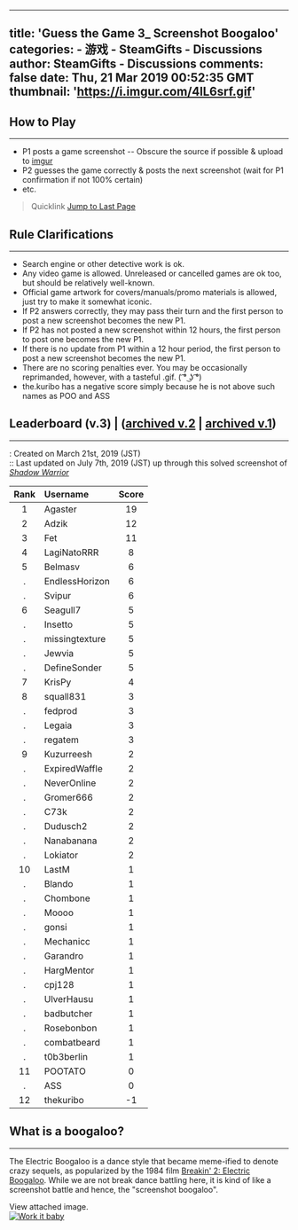 
---
title: 'Guess the Game 3_ Screenshot Boogaloo'
categories: 
    - 游戏
    - SteamGifts - Discussions
author: SteamGifts - Discussions
comments: false
date: Thu, 21 Mar 2019 00:52:35 GMT
thumbnail: 'https://i.imgur.com/4lL6srf.gif'
---

<div>   
<h2>How to Play</h2>
<hr>
<ul>
<li>P1 posts a game screenshot -- Obscure the source if possible & upload to <a href="http://imgur.com/" rel="nofollow noopener" target="_blank">imgur</a></li>
<li>P2 guesses the game correctly & posts the next screenshot (wait for P1 confirmation if not 100% certain)</li>
<li>etc.</li>
</ul>
<blockquote>
<p>Quicklink <a href="https://www.steamgifts.com/discussion/NIHP5/guess-the-game-3-screenshot-boogaloo/search?page=999">Jump to Last Page</a></p>
</blockquote>
<h2>Rule Clarifications</h2>
<hr>
<ul>
<li>Search engine or other detective work is ok.</li>
<li>Any video game is allowed.  Unreleased or cancelled games are ok too, but should be relatively well-known.</li>
<li>Official game artwork for covers/manuals/promo materials is allowed, just try to make it somewhat iconic.</li>
<li>If P2 answers correctly, they may pass their turn and the first person to post a new screenshot becomes the new P1.</li>
<li>If P2 has not posted a new screenshot within 12 hours, the first person to post one becomes the new P1.</li>
<li>If there is no update from P1 within a 12 hour period, the first person to post a new screenshot becomes the new P1.</li>
<li>There are no scoring penalties ever.  You may be occasionally reprimanded, however, with a tasteful .gif. ( ͡° ͜ʖ ͡°)</li>
<li>the.kuribo has a negative score simply because he is not above such names as POO and ASS</li>
</ul>
<h2>Leaderboard (v.3) | (<a href="https://www.steamgifts.com/discussion/DGhUv/guess-the-game-2-gamers-in-paradise">archived v.2</a> | <a href="https://www.steamgifts.com/discussion/C2hPa/guess-the-game">archived v.1</a>)</h2>
<hr>
<p>: Created on March 21st, 2019 (JST)<br>
:: Last updated on July 7th, 2019 (JST) up through this solved screenshot of <em><a href="https://www.steamgifts.com/discussion/NIHP5/guess-the-game-3-screenshot-boogaloo/search?page=7#rTz2YuX">Shadow Warrior</a></em></p>
<table>
<thead>
<tr>
<th style="text-align:center;">Rank</th>
<th style="text-align:left;">Username</th>
<th style="text-align:center;">Score</th>
</tr>
</thead>
<tbody>
<tr>
<td style="text-align:center;">1</td>
<td style="text-align:left;">Agaster</td>
<td style="text-align:center;">19</td>
</tr>
<tr>
<td style="text-align:center;">2</td>
<td style="text-align:left;">Adzik</td>
<td style="text-align:center;">12</td>
</tr>
<tr>
<td style="text-align:center;">3</td>
<td style="text-align:left;">Fet</td>
<td style="text-align:center;">11</td>
</tr>
<tr>
<td style="text-align:center;">4</td>
<td style="text-align:left;">LagiNatoRRR</td>
<td style="text-align:center;">8</td>
</tr>
<tr>
<td style="text-align:center;">5</td>
<td style="text-align:left;">Belmasv</td>
<td style="text-align:center;">6</td>
</tr>
<tr>
<td style="text-align:center;">.</td>
<td style="text-align:left;">EndlessHorizon</td>
<td style="text-align:center;">6</td>
</tr>
<tr>
<td style="text-align:center;">.</td>
<td style="text-align:left;">Svipur</td>
<td style="text-align:center;">6</td>
</tr>
<tr>
<td style="text-align:center;">6</td>
<td style="text-align:left;">Seagull7</td>
<td style="text-align:center;">5</td>
</tr>
<tr>
<td style="text-align:center;">.</td>
<td style="text-align:left;">Insetto</td>
<td style="text-align:center;">5</td>
</tr>
<tr>
<td style="text-align:center;">.</td>
<td style="text-align:left;">missingtexture</td>
<td style="text-align:center;">5</td>
</tr>
<tr>
<td style="text-align:center;">.</td>
<td style="text-align:left;">Jewvia</td>
<td style="text-align:center;">5</td>
</tr>
<tr>
<td style="text-align:center;">.</td>
<td style="text-align:left;">DefineSonder</td>
<td style="text-align:center;">5</td>
</tr>
<tr>
<td style="text-align:center;">7</td>
<td style="text-align:left;">KrisPy</td>
<td style="text-align:center;">4</td>
</tr>
<tr>
<td style="text-align:center;">8</td>
<td style="text-align:left;">squall831</td>
<td style="text-align:center;">3</td>
</tr>
<tr>
<td style="text-align:center;">.</td>
<td style="text-align:left;">fedprod</td>
<td style="text-align:center;">3</td>
</tr>
<tr>
<td style="text-align:center;">.</td>
<td style="text-align:left;">Legaia</td>
<td style="text-align:center;">3</td>
</tr>
<tr>
<td style="text-align:center;">.</td>
<td style="text-align:left;">regatem</td>
<td style="text-align:center;">3</td>
</tr>
<tr>
<td style="text-align:center;">9</td>
<td style="text-align:left;">Kuzurreesh</td>
<td style="text-align:center;">2</td>
</tr>
<tr>
<td style="text-align:center;">.</td>
<td style="text-align:left;">ExpiredWaffle</td>
<td style="text-align:center;">2</td>
</tr>
<tr>
<td style="text-align:center;">.</td>
<td style="text-align:left;">NeverOnline</td>
<td style="text-align:center;">2</td>
</tr>
<tr>
<td style="text-align:center;">.</td>
<td style="text-align:left;">Gromer666</td>
<td style="text-align:center;">2</td>
</tr>
<tr>
<td style="text-align:center;">.</td>
<td style="text-align:left;">C73k</td>
<td style="text-align:center;">2</td>
</tr>
<tr>
<td style="text-align:center;">.</td>
<td style="text-align:left;">Dudusch2</td>
<td style="text-align:center;">2</td>
</tr>
<tr>
<td style="text-align:center;">.</td>
<td style="text-align:left;">Nanabanana</td>
<td style="text-align:center;">2</td>
</tr>
<tr>
<td style="text-align:center;">.</td>
<td style="text-align:left;">Lokiator</td>
<td style="text-align:center;">2</td>
</tr>
<tr>
<td style="text-align:center;">10</td>
<td style="text-align:left;">LastM</td>
<td style="text-align:center;">1</td>
</tr>
<tr>
<td style="text-align:center;">.</td>
<td style="text-align:left;">Blando</td>
<td style="text-align:center;">1</td>
</tr>
<tr>
<td style="text-align:center;">.</td>
<td style="text-align:left;">Chombone</td>
<td style="text-align:center;">1</td>
</tr>
<tr>
<td style="text-align:center;">.</td>
<td style="text-align:left;">Moooo</td>
<td style="text-align:center;">1</td>
</tr>
<tr>
<td style="text-align:center;">.</td>
<td style="text-align:left;">gonsi</td>
<td style="text-align:center;">1</td>
</tr>
<tr>
<td style="text-align:center;">.</td>
<td style="text-align:left;">Mechanicc</td>
<td style="text-align:center;">1</td>
</tr>
<tr>
<td style="text-align:center;">.</td>
<td style="text-align:left;">Garandro</td>
<td style="text-align:center;">1</td>
</tr>
<tr>
<td style="text-align:center;">.</td>
<td style="text-align:left;">HargMentor</td>
<td style="text-align:center;">1</td>
</tr>
<tr>
<td style="text-align:center;">.</td>
<td style="text-align:left;">cpj128</td>
<td style="text-align:center;">1</td>
</tr>
<tr>
<td style="text-align:center;">.</td>
<td style="text-align:left;">UlverHausu</td>
<td style="text-align:center;">1</td>
</tr>
<tr>
<td style="text-align:center;">.</td>
<td style="text-align:left;">badbutcher</td>
<td style="text-align:center;">1</td>
</tr>
<tr>
<td style="text-align:center;">.</td>
<td style="text-align:left;">Rosebonbon</td>
<td style="text-align:center;">1</td>
</tr>
<tr>
<td style="text-align:center;">.</td>
<td style="text-align:left;">combatbeard</td>
<td style="text-align:center;">1</td>
</tr>
<tr>
<td style="text-align:center;">.</td>
<td style="text-align:left;">t0b3berlin</td>
<td style="text-align:center;">1</td>
</tr>
<tr>
<td style="text-align:center;">11</td>
<td style="text-align:left;">POO<span class="spoiler">TATO</span></td>
<td style="text-align:center;">0</td>
</tr>
<tr>
<td style="text-align:center;">.</td>
<td style="text-align:left;">ASS</td>
<td style="text-align:center;">0</td>
</tr>
<tr>
<td style="text-align:center;">12</td>
<td style="text-align:left;">thekuribo</td>
<td style="text-align:center;">-1</td>
</tr>
</tbody>
</table>
<h2>What is a boogaloo?</h2>
<hr>
<p>The Electric Boogaloo is a dance style that became meme-ified to denote crazy sequels, as popularized by the 1984 film <a href="https://en.wikipedia.org/wiki/Breakin%27_2:_Electric_Boogaloo" rel="nofollow noopener" target="_blank">Breakin' 2: Electric Boogaloo</a>.  While we are not break dance battling here, it is kind of like a screenshot battle and hence, the "screenshot boogaloo".</p>
<div><div class="comment__toggle-attached">View attached image.</div><a href="https://i.imgur.com/4lL6srf.gif" rel="nofollow noopener" target="_blank"><img alt="Work it baby" title="Work it baby" class="is-hidden" src="https://i.imgur.com/4lL6srf.gif" referrerpolicy="no-referrer"></a></div>  
</div>
            